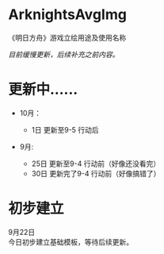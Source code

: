 # ArknightsAvgImg
《明日方舟》游戏立绘用途及使用名称<br/>

<i>目前缓慢更新，后续补充之前内容。</i>

# 更新中......
  - 10月：
      - 1日   更新至9-5 行动后

  - 9月:
      - 25日  更新至9-4 行动前（好像还没看完）
	  - 30日  更新完了9-4 行动前（好像搞错了）

# 初步建立

9月22日<br/>
今日初步建立基础模板，等待后续更新。
